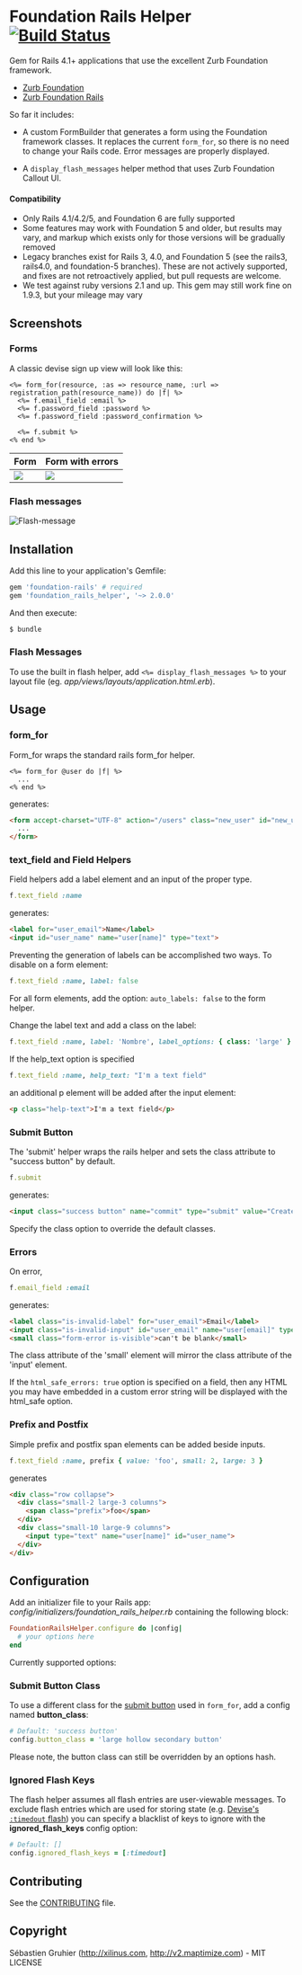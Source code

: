 # Foundation Rails Helper [![Build Status](https://secure.travis-ci.org/sgruhier/foundation_rails_helper.png)](http://travis-ci.org/sgruhier/foundation_rails_helper)

Gem for Rails 4.1+ applications that use the excellent Zurb Foundation framework.

* [Zurb Foundation](https://github.com/zurb/foundation)
* [Zurb Foundation Rails](https://github.com/zurb/foundation-rails)

So far it includes:

* A custom FormBuilder that generates a form using the Foundation framework classes. It replaces the current `form_for`, so there is no need to change your Rails code. Error messages are properly displayed.

* A `display_flash_messages` helper method that uses Zurb Foundation Callout UI.

#### Compatibility

* Only Rails 4.1/4.2/5, and Foundation 6 are fully supported
* Some features may work with Foundation 5 and older, but results may vary, and markup which exists only for those versions will be gradually removed
* Legacy branches exist for Rails 3, 4.0, and Foundation 5 (see the rails3, rails4.0, and foundation-5 branches). These are not actively supported, and fixes are not retroactively applied, but pull requests are welcome.
* We test against ruby versions 2.1 and up. This gem may still work fine on 1.9.3, but your mileage may vary


## Screenshots

### Forms
A classic devise sign up view will look like this:

```erb
<%= form_for(resource, :as => resource_name, :url => registration_path(resource_name)) do |f| %>
  <%= f.email_field :email %>
  <%= f.password_field :password %>
  <%= f.password_field :password_confirmation %>

  <%= f.submit %>
<% end %>
```

<table>
  <thead>
    <tr>
      <th>Form</th>
      <th>Form with errors</th>
    </tr>
  </thead>
  <tbody>
    <tr>
      <td valign='top'>
        <img src="https://cloud.githubusercontent.com/assets/1400414/18522106/8b981524-7a63-11e6-8450-0605cc310205.png"/>
      </td>
      <td valign='top'>
        <img src="https://cloud.githubusercontent.com/assets/1400414/18522107/8d0bfa24-7a63-11e6-8c0a-12757528b9ee.png"/>
      </td>
    </tr>
  </tbody>
</table>

### Flash messages

![Flash-message](https://cloud.githubusercontent.com/assets/1400414/18522256/3d13c97e-7a64-11e6-9ee2-33adc93cd573.png "Flash-message")

## Installation

Add this line to your application's Gemfile:

```ruby
gem 'foundation-rails' # required
gem 'foundation_rails_helper', '~> 2.0.0'
```

And then execute:

```bash
$ bundle
```

### Flash Messages

To use the built in flash helper, add `<%= display_flash_messages %>` to your layout file (eg. *app/views/layouts/application.html.erb*).

## Usage

### form_for

Form_for wraps the standard rails form_for helper.

```erb
<%= form_for @user do |f| %>
  ...
<% end %>
```

generates:

```html
<form accept-charset="UTF-8" action="/users" class="new_user" id="new_user" method="post">
  ...
</form>
```

### text_field and Field Helpers

Field helpers add a label element and an input of the proper type.

```ruby
f.text_field :name
```

generates:

```html
<label for="user_email">Name</label>
<input id="user_name" name="user[name]" type="text">
```

Preventing the generation of labels can be accomplished two ways. To disable on a form element:
```ruby
f.text_field :name, label: false
```
For all form elements, add the option: `auto_labels: false` to the form helper.

Change the label text and add a class on the label:

```ruby
f.text_field :name, label: 'Nombre', label_options: { class: 'large' }
```

If the help_text option is specified

```ruby
f.text_field :name, help_text: "I'm a text field"
```

an additional p element will be added after the input element:

```html
<p class="help-text">I'm a text field</p>
```

### Submit Button

The 'submit' helper wraps the rails helper and sets the class attribute to "success button" by default.

```ruby
f.submit
```

generates:

```html
<input class="success button" name="commit" type="submit" value="Create User">
```

Specify the class option to override the default classes.

### Errors

On error,

```ruby
f.email_field :email
```

generates:

```html
<label class="is-invalid-label" for="user_email">Email</label>
<input class="is-invalid-input" id="user_email" name="user[email]" type="email" value="">
<small class="form-error is-visible">can't be blank</small>
```

The class attribute of the 'small' element will mirror the class attribute of the 'input' element.

If the `html_safe_errors: true` option is specified on a field, then any HTML you may have embedded in a custom error string will be displayed with the html_safe option.

### Prefix and Postfix
Simple prefix and postfix span elements can be added beside inputs.
```ruby
f.text_field :name, prefix { value: 'foo', small: 2, large: 3 }
```
generates
```html
<div class="row collapse">
  <div class="small-2 large-3 columns">
    <span class="prefix">foo</span>
  </div>
  <div class="small-10 large-9 columns">
    <input type="text" name="user[name]" id="user_name">
  </div>
</div>
```


## Configuration
Add an initializer file to your Rails app: *config/initializers/foundation_rails_helper.rb*
containing the following block:

```ruby
FoundationRailsHelper.configure do |config|
  # your options here
end
```

Currently supported options:

### Submit Button Class
To use a different class for the [submit button](https://github.com/sgruhier/foundation_rails_helper#submit-button) used in `form_for`, add a config named **button_class**:
```ruby
# Default: 'success button'
config.button_class = 'large hollow secondary button'
```

Please note, the button class can still be overridden by an options hash.

### Ignored Flash Keys
The flash helper assumes all flash entries are user-viewable messages.
To exclude flash entries which are used for storing state
(e.g. [Devise's `:timedout` flash](https://github.com/plataformatec/devise/issues/1777))
you can specify a blacklist of keys to ignore with the **ignored_flash_keys** config option:
```ruby
# Default: []
config.ignored_flash_keys = [:timedout]
```

## Contributing

See the [CONTRIBUTING](CONTRIBUTING.md) file.

## Copyright

Sébastien Gruhier (http://xilinus.com, http://v2.maptimize.com) - MIT LICENSE

